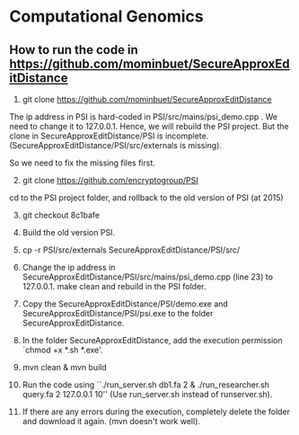 # Computational Genomics

How to run the code in https://github.com/mominbuet/SecureApproxEditDistance
---
1. git clone https://github.com/mominbuet/SecureApproxEditDistance

The ip address in PSI is hard-coded in PSI/src/mains/psi_demo.cpp . We need to change it to 127.0.0.1. Hence, we will rebuild the PSI project. But the clone in SecureApproxEditDistance/PSI is incomplete. (SecureApproxEditDistance/PSI/src/externals is missing).

So we need to fix the missing files first.

2. git clone https://github.com/encryptogroup/PSI

cd to the PSI project folder, and rollback to the old version of PSI (at 2015)

3. git checkout 8c1bafe

4. Build the old version PSI.

5. cp -r PSI/src/externals SecureApproxEditDistance/PSI/src/

6. Change the ip address in SecureApproxEditDistance/PSI/src/mains/psi_demo.cpp (line 23) to 127.0.0.1. make clean and rebuild in the PSI folder.

7. Copy the SecureApproxEditDistance/PSI/demo.exe and SecureApproxEditDistance/PSI/psi.exe to the folder SecureApproxEditDistance.

8. In the folder SecureApproxEditDistance, add the execution permission `chmod +x *.sh *.exe'.

9. mvn clean & mvn build

10. Run the code using ``./run_server.sh db1.fa 2 & ./run_researcher.sh query.fa 2 127.0.0.1 10'' (Use run_server.sh instead of runserver.sh).
 
11. If there are any errors during the execution, completely delete the folder and download it again. (mvn doesn't work well).
